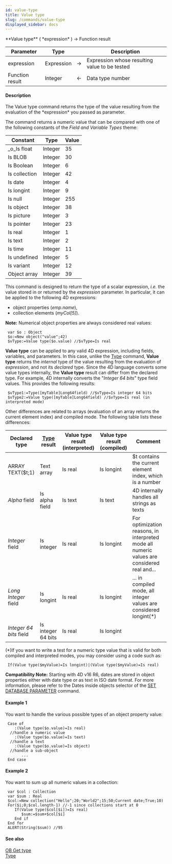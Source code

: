 ```yaml
---
id: value-type
title: Value type
slug: /commands/value-type
displayed_sidebar: docs
---
```


<!--REF #_command_.Value type.Syntax-->**Value type** ( *expression* ) -> Function result<!-- END REF-->
<!--REF #_command_.Value type.Params-->
| Parameter | Type |  | Description |
| --- | --- | --- | --- |
| expression | Expression | &#8594;  | Expression whose resulting value to be tested |
| Function result | Integer | &#8592; | Data type number |

<!-- END REF-->

#### Description 

<!--REF #_command_.Value type.Summary-->The Value type command returns the type of the value resulting from the evaluation of the *expression* you passed as parameter.<!-- END REF-->

The command returns a numeric value that can be compared with one of the following constants of the *Field and Variable Types* theme: 

| Constant      | Type    | Value |
| ------------- | ------- | ----- |
| \_o\_Is float | Integer | 35    |
| Is BLOB       | Integer | 30    |
| Is Boolean    | Integer | 6     |
| Is collection | Integer | 42    |
| Is date       | Integer | 4     |
| Is longint    | Integer | 9     |
| Is null       | Integer | 255   |
| Is object     | Integer | 38    |
| Is picture    | Integer | 3     |
| Is pointer    | Integer | 23    |
| Is real       | Integer | 1     |
| Is text       | Integer | 2     |
| Is time       | Integer | 11    |
| Is undefined  | Integer | 5     |
| Is variant    | Integer | 12    |
| Object array  | Integer | 39    |

This command is designed to return the type of a scalar expression, *i.e.* the value stored in or returned by the *expression* parameter. In particular, it can be applied to the following 4D expressions:

* object properties (*emp.name*),
* collection elements (*myCol\[5\]*).

**Note:** Numerical object properties are always considered real values:

```4d
 var $o : Object
 $o:=New object("value";42)
 $vType:=Value type($o.value) //$vType=Is real
```

**Value type** can be applied to any valid 4D expression, including fields, variables, and parameters. In this case, unlike the [Type](type.md) command, **Value type** returns the *internal* type of the value resulting from the evaluation of *expression*, and not its *declared* type. Since the 4D language converts some value types internally, the **Value type** result can differ from the declared type. For example, 4D internally converts the "*Integer 64 bits*" type field values. This provides the following results:

```4d
 $vType1:=Type([myTable]Long64field) //$vType=Is integer 64 bits
 $vType2:=Value type([myTable]Long64field) //$vType=Is real (in interpreted mode)
```

Other differences are related to arrays (evaluation of an array returns the current element index) and compiled mode. The following table lists these differences:

| **Declared type**       | [Type](type.md) **result** | **Value type result (interpreted)** | **Value type result (compiled)** | **Comment**                                                                                 |
| ----------------------- | -------------------------- | ----------------------------------- | -------------------------------- | ------------------------------------------------------------------------------------------- |
| ARRAY TEXT($t;1)        | Text array                 | Is real                             | Is longint                       | $t contains the current element index, which is a number                                    |
| *Alpha* field           | Is alpha field             | Is text                             | Is text                          | 4D internally handles all strings as texts                                                  |
| *Integer* field         | Is integer                 | Is real                             | Is longint                       | For optimization reasons, in interpreted mode all numeric values are considered real and... |
| *Long Integer* field    | Is longint                 | Is real                             | Is longint                       | ... in compiled mode, all integer values are considered longint(\*)                         |
| *Integer 64 bits* field | Is integer 64 bits         | Is real                             | Is longint                       |                                                                                             |

(\*)If you want to write a test for a numeric type value that is valid for both compiled and interpreted modes, you may consider using a code such as:

```4d
 If(Value type($myValue)=Is longint)|(Value type($myValue)=Is real)
```

**Compatibility Note:** Starting with 4D v16 R6, dates are stored in object properties either with date type or as text in ISO date format. For more information, please refer to the Dates inside objects selector of the [SET DATABASE PARAMETER](set-database-parameter.md) command.

#### Example 1 

You want to handle the various possible types of an object property value:

```4d
 Case of
    :(Value type($o.value)=Is real)
  //handle a numeric value
    :(Value type($o.value)=Is text)
  //handle a text
    :(Value type($o.value)=Is object)
  //handle a sub-object
       ...
 End case
```

#### Example 2 

You want to sum up all numeric values in a collection:

```4d
 var $col : Collection
 var $sum : Real
 $col:=New collection("Hello";20;"World2";15;50;Current date;True;10)
 For($i;0;$col.length-1) //-1 since collections start at 0
    If(Value type($col[$i])=Is real)
       $sum:=$sum+$col[$i]
    End if
 End for
 ALERT(String($sum)) //95
```

#### See also 

[OB Get type](ob-get-type.md)  
[Type](type.md)  